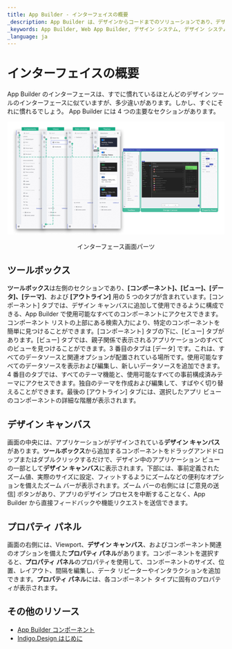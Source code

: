 ```yaml
---
title: App Builder - インターフェイスの概要
_description: App Builder は、デザインからコードまでのソリューションであり、デザインおよび開発チームが実際の Web アプリケーションを迅速かつ簡単にデザインおよび構築できるようにします。
_keywords: App Builder, Web App Builder, デザイン システム, デザイン システム UX, UI キット, Sketch, Ignite UI for Angular, Sketch to Angular, Angular, Angular デザイン システム, Sketch から コードをエクスポート, Angular 用のデザイン キット, Sketch UI キット
_language: ja
---
```


# インターフェイスの概要 

App Builder のインターフェースは、すでに慣れているほとんどのデザイン ツールのインターフェースに似ていますが、多少違いがあります。しかし、すぐにそれに慣れるでしょう。
App Builder には 4 つの主要なセクションがあります。


<img src="./images/interface-parts-Indigo-Design-App-Builder.png" srcset="./images/interface-parts-Indigo-Design-App-Builder-@2x.png 2x" />
<p style="text-align:center;">インターフェース画面パーツ</p>

## ツールボックス 

**ツールボックス**は左側のセクションであり、**[コンポーネント]、[ビュー]、[データ]、[テーマ]**、および **[アウトライン]** 用の 5 つのタブが含まれています。[コンポーネント] タブでは、デザイン キャンバスに追加して使用できるように構成できる、App Builder で使用可能なすべてのコンポーネントにアクセスできます。コンポーネント リストの上部にある検索入力により、特定のコンポーネントを簡単に見つけることができます。[コンポーネント] タブの下に、[ビュー] タブがあります。[ビュー] タブでは、親子関係で表示されるアプリケーションのすべてのビューを見つけることができます。3 番目のタブは [データ] です。これは、すべてのデータソースと関連オプションが配置されている場所です。使用可能なすべてのデータソースを表示および編集し、新しいデータソースを追加できます。4 番目のタブでは、すべてのテーマ機能と、使用可能なすべての事前構成済みテーマにアクセスできます。独自のテーマを作成および編集して、すばやく切り替えることができます。最後の [アウトライン] タブには、選択したアプリ ビューのコンポーネントの詳細な階層が表示されます。

## デザイン キャンバス

画面の中央には、アプリケーションがデザインされている**デザイン キャンバス**があります。**ツールボックス**から追加するコンポーネントをドラッグアンドドロップまたはダブルクリックするだけで、デザイン中のアプリケーション ビューの一部として**デザイン キャンバス**に表示されます。下部には、事前定義されたズーム値、実際のサイズに設定、フィットするようにズームなどの便利なオプションを備えたズーム バーが表示されます。ズーム バーの右側には [ご意見の送信] ボタンがあり、アプリのデザイン プロセスを中断することなく、App Builder から直接フィードバックや機能リクエストを送信できます。  


## プロパティ パネル

画面の右側には、Viewport、**デザイン キャンバス**、およびコンポーネント関連のオプションを備えた**プロパティ パネル**があります。コンポーネントを選択すると、**プロパティ パネル**のプロパティを使用して、コンポーネントのサイズ、位置、レイアウト、間隔を編集し、データ リピーターやインタラクションを追加できます。**プロパティ パネル**には、各コンポーネント タイプに固有のプロパティが表示されます。


## その他のリソース
<div class="divider--half"></div>

* [App Builder コンポーネント](indigo-design-app-builder-components.md)
* [Indigo.Design はじめに](https://jp.infragistics.com/products/indigo-design/help/getting-started)
